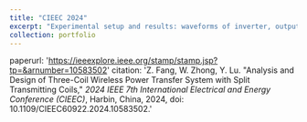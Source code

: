 ```yaml
---
title: "CIEEC 2024"
excerpt: "Experimental setup and results: waveforms of inverter, output power and efficiency with frequencies variations<br/><img src='CIEEC_exp.png'>"
collection: portfolio
---
```

paperurl: 'https://ieeexplore.ieee.org/stamp/stamp.jsp?tp=&arnumber=10583502'
citation: 'Z. Fang, W. Zhong, Y. Lu. &quot;Analysis and Design of Three-Coil Wireless Power Transfer System with Split Transmitting Coils,&quot; <i>2024 IEEE 7th International Electrical and Energy Conference (CIEEC)</i>, Harbin, China, 2024, doi: 10.1109/CIEEC60922.2024.10583502.'
